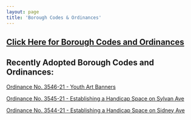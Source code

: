 ```yaml
---
layout: page
title: 'Borough Codes & Ordinances'
---
```


<h2><a href="http://ecode360.com/RU0183?needHash=true">Click Here for Borough Codes and Ordinances</a></h2>

## Recently Adopted Borough Codes and Ordinances:

[Ordinance No. 3546-21 - Youth Art Banners](https://storage.googleapis.com/static.rutherford-nj.com/codes-ordinances/3546-21%20Youth%20Art%20Banner.pdf)

[Ordinance No. 3545-21 - Establishing a Handicap Space on Sylvan Ave](https://storage.googleapis.com/static.rutherford-nj.com/codes-ordinances/3545-21%20Establish%20a%20handicap%20space%20-%20%20Sylvan%20Street.pdf)

[Ordinance No. 3544-21 - Establishing a Handicap Space on Sidney Ave](https://storage.googleapis.com/static.rutherford-nj.com/codes-ordinances/3544-21%20Establish%20a%20handicap%20space%20-%20Sidney%20Avenue.pdf)
